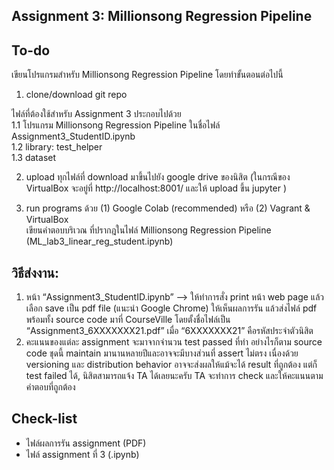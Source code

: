 ## Assignment 3: Millionsong Regression Pipeline

## To-do

เขียนโปรแกรมสำหรับ Millionsong Regression Pipeline โดยทำขั้นตอนต่อไปนี้

1. clone/download git repo

ไฟล์ที่ต้องใช้สำหรับ Assignment 3 ประกอบไปด้วย<br />
1.1 โปรแกรม Millionsong Regression Pipeline ในชื่อไฟล์ Assignment3_StudentID.ipynb<br />
1.2 library: test_helper<br />
1.3 dataset

2. upload ทุกไฟล์ที่ download มาขึ้นไปยัง google drive ของนิสิต (ในกรณีของ VirtualBox จะอยู่ที่ http://localhost:8001/ และให้ upload ขึ้น jupyter )

3. run programs ด้วย (1) Google Colab (recommended) หรือ (2) Vagrant & VirtualBox<br />
   เขียนคำตอบบริเวณ <FILL IN> ที่ปรากฎในไฟล์ Millionsong Regression Pipeline (ML_lab3_linear_reg_student.ipynb)

## วิธีส่งงาน:

1. หน้า “Assignment3_StudentID.ipynb” --> ให้ทำการสั่ง print หน้า web page แล้วเลือก save เป็น pdf file (แนะนำ Google Chrome) ให้เห็นผลการรัน แล้วส่งไฟล์ pdf พร้อมทั้ง source code มาที่ CourseVille โดยตั้งชื่อไฟล์เป็น “Assignment3_6XXXXXXX21.pdf” เมื่อ “6XXXXXXX21” คือรหัสประจำตัวนิสิต
2. คะแนนของแต่ละ assignment จะมาจากจำนวน test passed ที่ทำ อย่างไรก็ตาม source code ชุดนี้ maintain มานานหลายปีและอาจจะมีบางส่วนที่ assert ไม่ตรง เนื่องด้วย versioning และ distribution behavior อาจจะส่งผลให้แม้จะได้ result ที่ถูกต้อง แต่ก็ test failed ได้, นิสิตสามารถแจ้ง TA ได้เลยนะครับ TA จะทำการ check และให้คะแนนตามคำตอบที่ถูกต้อง

## Check-list

- ไฟล์ผลการรัน assignment (PDF)
- ไฟล์ assignment ที่ 3 (.ipynb)
